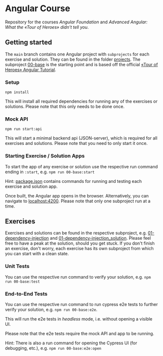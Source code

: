 # Angular Course

Repository for the courses _Angular Foundation_ and _Advanced Angular: What the «Tour of Heroes» didn't tell you_.

## Getting started

The `main` branch contains one Angular project with `subprojects` for each exercise and solution. They can be found in the folder [projects](projects). The subproject [00-base](projects/00-base) is the starting point and is based off the official [«Tour of Heroes» Angular Tutorial](https://angular.io/tutorial).

### Setup
```
npm install
```
This will install all required dependencies for running any of the exercises or solutions. Please note that this only needs to be done once.

### Mock API
```
npm run start:api
```
This will start a minimal backend api (JSON-server), which is required for all exercises and solutions. Please note that you need to only start it once.

### Starting Exercise / Solution Apps
To start the app of any exercise or solution use the respective run command ending in `:start`, e.g. `npm run 00-base:start`

Hint: [package.json](package.json) contains commands for running and testing each exercise and solution app.

Once built, the Angular app opens in the browser. Alternatively, you can navigate to [localhost:4200](). Please note that only one subproject run at a time.


## Exercises
Exercises and solutions can be found in the respective subproject, e.g. [01-dependency-injection](projects/01-dependency-injection) and [01-dependency-injection_solution](projects/01-dependency-injection_solution). Please feel free to have a peak at the solution, should you get stuck. If you don't finish an exercise, don't worry, each exercise has its own subproject from which you can start with a clean state.

### Unit Tests
You can use the respective run command to verify your solution, e.g. `npm run 00-base:test`

### End-to-End Tests
You can use the respective run command to run cypress e2e tests to further verify your solution, e.g. `npm run 00-base:e2e`.

This will run the e2e tests in _headless_ mode, i.e. without opening a visible UI.

Please note that the e2e tests require the mock API and app to be running.

Hint: There is also a run command for opening the Cypress UI (for debugging, etc.), e.g. `npm run 00-base:e2e:open`
